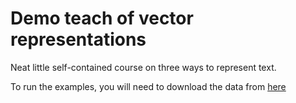 # Demo teach of vector representations

Neat little self-contained course on three ways to represent text.

To run the examples, you will need to download the data from [here](https://drive.google.com/file/d/1qNSQ3eAV53efpV4VpIbPqxQRSv0mLkUt/view?usp=sharing)